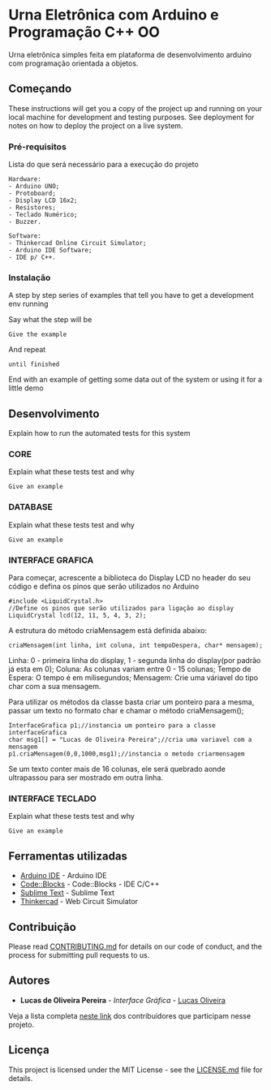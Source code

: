 # Urna Eletrônica com Arduino e Programação C++ OO
Urna eletrônica simples feita em plataforma de desenvolvimento arduino com programação orientada a objetos.


## Começando

These instructions will get you a copy of the project up and running on your local machine for development and testing purposes. See deployment for notes on how to deploy the project on a live system.

### Pré-requisitos

Lista do que será necessário para a execução do projeto

```
Hardware:
- Arduino UNO;
- Protoboard;
- Display LCD 16x2;
- Resistores;
- Teclado Numérico;
- Buzzer.

Software:
- Thinkercad Online Circuit Simulator;
- Arduino IDE Software;
- IDE p/ C++.
```

### Instalação

A step by step series of examples that tell you have to get a development env running

Say what the step will be

```
Give the example
```

And repeat

```
until finished
```

End with an example of getting some data out of the system or using it for a little demo

## Desenvolvimento

Explain how to run the automated tests for this system

### CORE

Explain what these tests test and why

```
Give an example
```

### DATABASE

Explain what these tests test and why

```
Give an example
```

### INTERFACE GRAFICA

Para começar, acrescente a biblioteca do Display LCD no header do seu código e defina os pinos que serão utilizados no Arduino

```
#include <LiquidCrystal.h>
//Define os pinos que serão utilizados para ligação ao display
LiquidCrystal lcd(12, 11, 5, 4, 3, 2);
```

A estrutura do método criaMensagem está definida abaixo:

```
criaMensagem(int linha, int coluna, int tempoDespera, char* mensagem);
```
Linha: 0 - primeira linha do display, 1 - segunda linha do display(por padrão já esta em 0);
Coluna: As colunas variam entre 0 - 15 colunas;
Tempo de Espera: O tempo é em milisegundos;
Mensagem: Crie uma váriavel do tipo char com a sua mensagem.

Para utilizar os métodos da classe basta criar um ponteiro para a mesma, passar um texto no formato char e chamar o método criaMensagem();
```
InterfaceGrafica p1;//instancia um ponteiro para a classe interfaceGrafica
char msg1[] = "Lucas de Oliveira Pereira";//cria uma variavel com a mensagem
p1.criaMensagem(0,0,1000,msg1);//instancia o metodo criarmensagem
```
Se um texto conter mais de 16 colunas, ele será quebrado aonde ultrapassou para ser mostrado em outra linha.


### INTERFACE TECLADO

Explain what these tests test and why

```
Give an example
```


## Ferramentas utilizadas

* [Arduino IDE](https://www.arduino.cc/en/Main/Software) - Arduino IDE
* [Code::Blocks](http://www.codeblocks.org/downloads) - Code::Blocks - IDE C/C++ 
* [Sublime Text](https://www.sublimetext.com/) - Sublime Text
* [Thinkercad](http://www.tinkercad.com/) - Web Circuit Simulator

## Contribuição

Please read [CONTRIBUTING.md](https://gist.github.com/PurpleBooth/b24679402957c63ec426) for details on our code of conduct, and the process for submitting pull requests to us.

## Autores

* **Lucas de Oliveira Pereira** - *Interface Gráfica* - [Lucas Oliveira](https://github.com/lucsoliveira)

Veja a lista completa [neste link](https://github.com/franklinjr12/Urna-Arduino-OO/graphs/contributors) dos contribuidores que participam nesse projeto.

## Licença

This project is licensed under the MIT License - see the [LICENSE.md](LICENSE.md) file for details.
